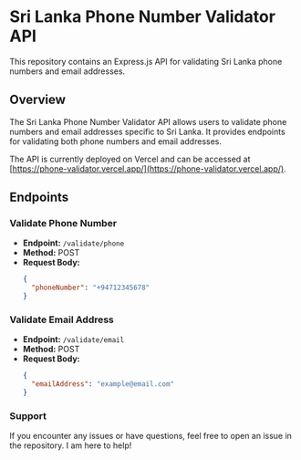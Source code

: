 # Sri Lanka Phone Number Validator API

This repository contains an Express.js API for validating Sri Lanka phone numbers and email addresses.

## Overview

The Sri Lanka Phone Number Validator API allows users to validate phone numbers and email addresses specific to Sri Lanka. It provides endpoints for validating both phone numbers and email addresses.

The API is currently deployed on Vercel and can be accessed at [https://phone-validator.vercel.app/](https://phone-validator.vercel.app/).

## Endpoints

### Validate Phone Number

- **Endpoint:** `/validate/phone`
- **Method:** POST
- **Request Body:** 
  ```json
  {
    "phoneNumber": "+94712345678"
  }

### Validate Email Address

- **Endpoint:** `/validate/email`
- **Method:** POST
- **Request Body:** 
  ```json
  {
    "emailAddress": "example@email.com"
  }


### Support

If you encounter any issues or have questions, feel free to open an issue in the repository. I am here to help!